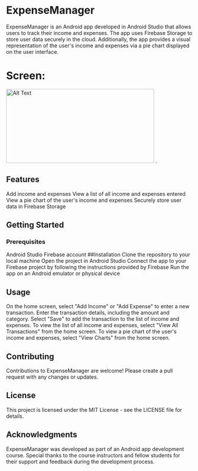 # ExpenseManager

ExpenseManager is an Android app developed in Android Studio that allows users to track their income and expenses. The app uses Firebase Storage to store user data securely in the cloud. Additionally, the app provides a visual representation of the user's income and expenses via a pie chart displayed on the user interface.
# Screen:

<img src="https://i.imgur.com/FsNghJr.png" alt="Alt Text" width="400" height="200"> .
## Features
Add income and expenses
View a list of all income and expenses entered
View a pie chart of the user's income and expenses
Securely store user data in Firebase Storage
## Getting Started
### Prerequisites
Android Studio
Firebase account
##Installation
Clone the repository to your local machine
Open the project in Android Studio
Connect the app to your Firebase project by following the instructions provided by Firebase
Run the app on an Android emulator or physical device
## Usage
On the home screen, select "Add Income" or "Add Expense" to enter a new transaction.
Enter the transaction details, including the amount and category.
Select "Save" to add the transaction to the list of income and expenses.
To view the list of all income and expenses, select "View All Transactions" from the home screen.
To view a pie chart of the user's income and expenses, select "View Charts" from the home screen.
## Contributing
Contributions to ExpenseManager are welcome! Please create a pull request with any changes or updates.

## License
This project is licensed under the MIT License - see the LICENSE file for details.

## Acknowledgments
ExpenseManager was developed as part of an Android app development course. Special thanks to the course instructors and fellow students for their support and feedback during the development process.




